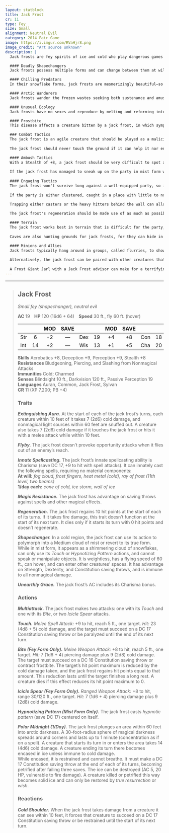 ```yaml
---
layout: statblock
title: Jack Frost
cr: 11
type: Fey
size: Small
alignment: Neutral Evil
category: 2014 Fair Game
image: https://i.imgur.com/RVaHjr8.png
image_credit: "Art source unknown"
description: |
  Jack frosts are fey spirits of ice and cold who play dangerous games with the lives of mortals that wander into their territory. Cruel and capricious, they take great joy in the cold, frigid death of others, and will play elaborate games with the lives of those passing through their lands. Lurking near mountain tops or in arctic terrain, they delight in tormenting helpless creatures and subsist on the body heat they drain from victims.

  #### Deadly Shapechangers
  Jack frosts possess multiple forms and can change between them at will. They may appear as a flurry of beautiful, intricately patterned snowflakes, a vaporous white cloud, or as small, pale blue fey with silver eyes and icicle-like hair. Even in the harshest snowstorms, they wear only gauzy white clothing and go barefoot. Regardless of form, their mischievous smiles and beguiling nature conceal their malice.

  #### Chilling Predators
  In their snowflake forms, jack frosts are mesmerizingly beautiful—so much so that travelers often stand entranced beneath their swirling descent. Once close enough, they transform into clouds of freezing vapor, sweeping over victims to sap their warmth. When the prey weakens, they assume their true forms to deliver chilling touches or freezing bites. Each touch sends searing cold through the victim’s veins, paralyzing and numbing flesh. Those left untreated soon succumb to frostbite and decay.

  #### Arctic Wanderers
  Jack frosts wander the frozen wastes seeking both sustenance and amusement. They live for their cruel games, toying with mortals as they drain their heat. With alien minds and twisted logic, they see torment as play—each death another victory in their endless winter games.

  #### Unusual Ecology
  Jack frosts have no sexes and reproduce by melting and reforming into two separate beings. They scatter treasure from past victims to lure new prey into their icy domains. Beyond their cruel games, they have no use for wealth or material possessions.

  #### Frostbite
  This disease affects a creature bitten by a jack frost, in which symptoms occur 1d4 hours after infection and involves gangrene setting into a bitten body part. Before the symptoms occur, the infected creature must be tended to by gentle warming lasting for at least 10 minutes, or by spells or effects that remove disease. If not treated, the infected creature gains a Lingering Injury and the disease is then removed.

  ### Combat Tactics
  The jack frost is an agile creature that should be played as a malicious troublemaker that can make life miserable for the party. When engaging in combat, the jack frost should use its flight speed and flyby to weave in and out of range when making attacks, and make use of its spells from range.
  
  The jack frost should never touch the ground if it can help it nor end its turn directly next to a creature if possible. If any characters are heavily armoured or heavy hitters, ensure that the jack frost avoids coming into direct contact with them, stays flying at least 20 feet above the ground, and engages with softer targets. Any creatures that can deal fire damage should be prioritized, and any creature that manages to reach the jack frost in melee should be given the Cold Shoulder.

  #### Ambush Tactics
  With a Stealth of +8, a jack frost should be very difficult to spot as it can easily camouflage itself up near clouds in its mist form (passive perception DC 23 to spot). Even if spotted, the party would only see a cloud of dazzling snowflakes in the air.
  
  If the jack frost has managed to sneak up on the party in mist form without any of them noticing, it should cast hypnotic pattern to catch as many surprised party members as possible. Any creatures that are not caught in the effect should then be prioritised and finished off
  
  #### Engaging Tactics
  The jack frost won't survive long against a well-equipped party, so its abilities need to be used to outmanoeuvre and deal with the most challenging party members. Even though a jack frost is not a genius, it is still intelligent and malicious enough to know how to make the use of its abilities.
  
  If the party is either clustered, caught in a place with little to no room to move, or on difficult terrain (such as ice or deep snow), the jack frost should use its Polar Midnight to catch as many creatures as possible. With Polar Midnight active, the party should be struggling to see if they have no magical light sources or darkvision, and they should be taking damage each turn they remain inside. Any creatures that are sheathed in ice can be ignored unless they have fire damage or threatening abilities. Once Polar Midnight is active, the jack frost should then keep to the air and engage with softer targets. Cone of Cold can be used with Polar Midnight active, causing high damage to the party if they are still clustered together. If the party moves well outside of Polar Midnight (and the jack frost cannot catch any more by moving it), Wall of Ice should be used to split off members of the party.

  Trapping either casters or the heavy hitters behind the wall can allow the jack frost to engage against its highest priority targets. If the jack frost isn't concentrating on Polar Midnight or one of its big spells, it should use its heat metal on any armoured characters.
  
  The jack frost's regeneration should be made use of as much as possible by making it use hit and run tactics. Always assume that a jack frost is fighting at a disadvantage against a party of adventurers. If a fight isn't going well, a jack frost should retreat by dashing well away and breaking line of sight. After all, it can heal up and always engage a wounded party later on if they encounter other threats. If it has managed to land frostbite on a party member, the jack frost should then try to pursue the party at a distance and prevent them from treating it with heat properly.

  #### Terrain
  The jack frost works best in terrain that is difficult for the party, such as deep snow, ice, or even blizzards. The party should be fearful of being set upon by roaming monsters in such dangerous situations, which makes the job much easier for the jack frost.
  
  Caves are also hunting grounds for jack frosts, for they can hide in the shadows and trap creatures with their Polar Midnight or wall of ice, and retreat to cover that breaks line of sight.

  #### Minions and Allies
  Jack frosts typically hang around in groups, called flurries, to show off their maliciousness to each other, and they work best when they are not alone. A jack frost hunts with its kin against more powerful foes, or it could be acting alone by using the wilderness and other creatures against the party. Packs of roaming winter wolves, yeti, remorhaz, or other arctic threats can easily become more dangerous if a jack frost decides to fly by.
  
  Alternatively, the jack frost can be paired with other creatures that it could efficiently work with (or deceive) such as Frost Giants, Bheur Hags or White Dragons. When paired with these monsters, the jack frost can be played as an insightful manipulator that is assisting the other creature in survival or cruelty.
  
  A Frost Giant Jarl with a Jack Frost advisor can make for a terrifying villainous duo in the mountains, especially if the party is trying to make peace with giants. After all, a jack frost thrives on its cruelty onto others and having its machinations undermine the party's efforts is what it lives for.
---
```


___
> ## Jack Frost
> *Small fey (shapechanger), neutral evil*
>
> **AC** 19 **HP** 120 (16d6 + 64) **Speed** 30 ft., fly 60 ft. (hover)
>
> | | | MOD | SAVE | | | MOD | SAVE | | | MOD | SAVE |
> |:--|:-:|:----:|:----:|:--|:-:|:----:|:----:|:--|:-:|:----:|:----:|
> |Str| 6| -2 | — |Dex| 19| +4 | +8 |Con| 18| +4 | — |
> |Int| 14| +2 | — |Wis| 13| +1 | +5 |Cha| 20| +5 | — |
>
> **Skills** Acrobatics +8, Deception +9, Perception +9, Stealth +8  
> **Resistances** Bludgeoning, Piercing, and Slashing from Nonmagical Attacks  
> **Immunities** Cold; Charmed  
> **Senses** Blindsight 10 ft., Darkvision 120 ft., Passive Perception 19  
> **Languages** Auran, Common, Jack Frost, Sylvan  
> **CR** 11 (XP 7,200; PB +4)
>
> ### Traits
>
> ***Extinguishing Aura.*** At the start of each of the jack frost’s turns, each creature within 10 feet of it takes 7 (2d6) cold damage, and nonmagical light sources within 60 feet are snuffed out. A creature also takes 7 (2d6) cold damage if it touches the jack frost or hits it with a melee attack while within 10 feet.  
>
> ***Flyby.*** The jack frost doesn’t provoke opportunity attacks when it flies out of an enemy’s reach.  
>
> ***Innate Spellcasting.*** The jack frost’s innate spellcasting ability is Charisma (save DC 17, +9 to hit with spell attacks). It can innately cast the following spells, requiring no material components:  
> **At will:** *fog cloud, frost fingers, heat metal (cold), ray of frost (11th level, two beams)*  
> **1/day each:** *cone of cold, ice storm, wall of ice*  
>
> ***Magic Resistance.*** The jack frost has advantage on saving throws against spells and other magical effects.  
>
> ***Regeneration.*** The jack frost regains 10 hit points at the start of each of its turns. If it takes fire damage, this trait doesn’t function at the start of its next turn. It dies only if it starts its turn with 0 hit points and doesn’t regenerate.  
>
> ***Shapechanger.*** In a cold region, the jack frost can use its action to polymorph into a Medium cloud of mist or revert to its true form.  
> While in mist form, it appears as a shimmering cloud of snowflakes, can only use its *Touch* or *Hypnotizing Pattern* actions, and cannot speak or manipulate objects. It is weightless, has a flying speed of 60 ft., can hover, and can enter other creatures’ spaces. It has advantage on Strength, Dexterity, and Constitution saving throws, and is immune to all nonmagical damage.  
>
> ***Unearthly Grace.*** The jack frost’s AC includes its Charisma bonus.  
>
> ### Actions
>
> ***Multiattack.*** The jack frost makes two attacks: one with its *Touch* and one with its *Bite*, or two *Icicle Spear* attacks.  
>
> ***Touch.*** *Melee Spell Attack:* +9 to hit, reach 5 ft., one target. *Hit:* 23 (4d8 + 5) cold damage, and the target must succeed on a DC 17 Constitution saving throw or be paralyzed until the end of its next turn.  
>
> ***Bite (Fey Form Only).*** *Melee Weapon Attack:* +8 to hit, reach 5 ft., one target. *Hit:* 7 (1d6 + 4) piercing damage plus 9 (2d8) cold damage. The target must succeed on a DC 16 Constitution saving throw or contract frostbite. The target’s hit point maximum is reduced by the cold damage taken, and the jack frost regains hit points equal to that amount. This reduction lasts until the target finishes a long rest. A creature dies if this effect reduces its hit point maximum to 0.  
>
> ***Icicle Spear (Fey Form Only).*** *Ranged Weapon Attack:* +8 to hit, range 30/120 ft., one target. *Hit:* 7 (1d6 + 4) piercing damage plus 9 (2d8) cold damage.  
>
> ***Hypnotizing Pattern (Mist Form Only).*** The jack frost casts *hypnotic pattern* (save DC 17) centered on itself.  
>
> ***Polar Midnight (1/Day).*** The jack frost plunges an area within 60 feet into arctic darkness. A 30-foot-radius sphere of magical darkness spreads around corners and lasts up to 1 minute (concentration as if on a spell). A creature that starts its turn in or enters the area takes 14 (4d6) cold damage. A creature ending its turn there becomes encased in ice unless immune to cold damage.  
> While encased, it is restrained and cannot breathe. It must make a DC 17 Constitution saving throw at the end of each of its turns, becoming petrified after failing three saves. The ice can be destroyed (AC 5, 20 HP, vulnerable to fire damage). A creature killed or petrified this way becomes solid ice and can only be restored by *true resurrection* or *wish*.  
>
> ### Reactions
>
> ***Cold Shoulder.*** When the jack frost takes damage from a creature it can see within 10 feet, it forces that creature to succeed on a DC 17 Constitution saving throw or be restrained until the start of its next turn.
